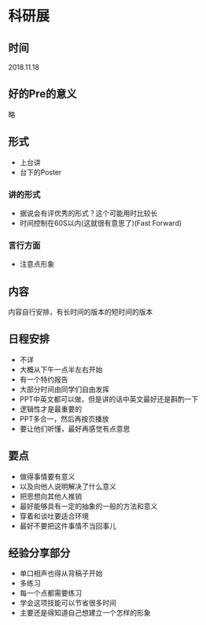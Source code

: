# 科研展
## 时间
2018.11.18
## 好的Pre的意义
略
## 形式
- 上台讲
- 台下的Poster
### 讲的形式
- 据说会有评优秀的形式？这个可能用时比较长
- 时间控制在60S以内(这就很有意思了)(Fast Forward)
### 言行方面
- 注意点形象
## 内容
内容自行安排，有长时间的版本的短时间的版本
## 日程安排
- 不详
- 大概从下午一点半左右开始
- 有一个特约报告
- 大部分时间由同学们自由发挥
- PPT中英文都可以做，但是讲的话中英文最好还是斟酌一下
- 逻辑性才是最重要的
- PPT多合一，然后再按页播放
- 要让他们听懂，最好再感觉有点意思
## 要点
- 做得事情要有意义
- 以及向他人说明解决了什么意义
- 把思想向其他人推销
- 最好能够具有一定的抽象的一般的方法和意义
- 穿着和谈吐要适合环境
- 最好不要把这件事情不当回事儿
## 经验分享部分
- 单口相声也得从背稿子开始
- 多练习
- 每一个点都需要练习
- 学会这项技能可以节省很多时间
- 主要还是得知道自己想建立一个怎样的形象
##

